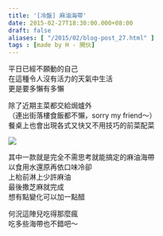```yaml
---
title: '[冷盤] 麻油海帶'
date: 2015-02-27T18:30:00.000+08:00
draft: false
aliases: [ "/2015/02/blog-post_27.html" ]
tags : [made by H - 開伙]
---
```


平日已經不願動的自己  
在這種令人沒有活力的天氣中生活  
更是要多懶有多懶  
  
除了近期主菜都交給焗爐外  
（連出街落樓食飯都不懶，sorry my friend～）  
餐桌上也會出現各式又快又不用技巧的前菜配菜  

[![](https://farm9.staticflickr.com/8642/16445415017_e405b5ef51_z.jpg)](https://farm9.staticflickr.com/8642/16445415017_e405b5ef51_z.jpg)

其中一款就是完全不需思考就能搞定的麻油海帶  
以食用水還原再依口味冷卻  
上枱前淋上少許麻油  
最後撒芝麻就完成  
想有點變化可以加一點醋  
  
何況這陣兒吃得那麼瘋  
吃多些海帶也不錯吧～